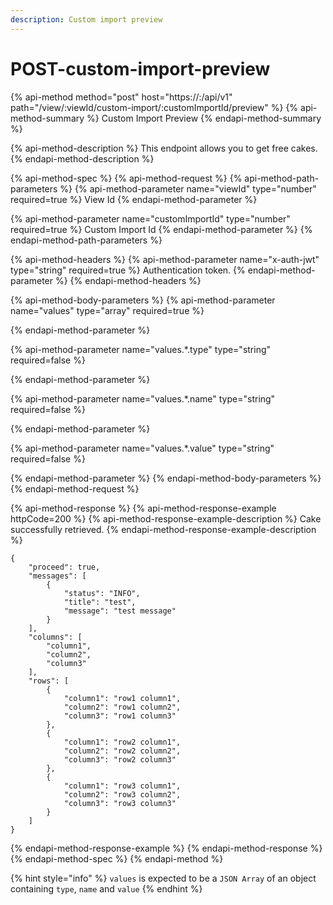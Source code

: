 ```yaml
---
description: Custom import preview
---
```


# POST-custom-import-preview

{% api-method method="post" host="https://<host>:<port>/api/v1" path="/view/:viewId/custom-import/:customImportId/preview" %}
{% api-method-summary %}
Custom Import Preview
{% endapi-method-summary %}

{% api-method-description %}
This endpoint allows you to get free cakes.
{% endapi-method-description %}

{% api-method-spec %}
{% api-method-request %}
{% api-method-path-parameters %}
{% api-method-parameter name="viewId" type="number" required=true %}
View Id
{% endapi-method-parameter %}

{% api-method-parameter name="customImportId" type="number" required=true %}
Custom Import Id
{% endapi-method-parameter %}
{% endapi-method-path-parameters %}

{% api-method-headers %}
{% api-method-parameter name="x-auth-jwt" type="string" required=true %}
Authentication token.
{% endapi-method-parameter %}
{% endapi-method-headers %}

{% api-method-body-parameters %}
{% api-method-parameter name="values" type="array" required=true %}

{% endapi-method-parameter %}

{% api-method-parameter name="values.\*.type" type="string" required=false %}

{% endapi-method-parameter %}

{% api-method-parameter name="values.\*.name" type="string" required=false %}

{% endapi-method-parameter %}

{% api-method-parameter name="values.\*.value" type="string" required=false %}

{% endapi-method-parameter %}
{% endapi-method-body-parameters %}
{% endapi-method-request %}

{% api-method-response %}
{% api-method-response-example httpCode=200 %}
{% api-method-response-example-description %}
Cake successfully retrieved.
{% endapi-method-response-example-description %}

```
{
    "proceed": true,
    "messages": [
        {
            "status": "INFO",
            "title": "test",
            "message": "test message"
        }
    ],
    "columns": [
        "column1",
        "column2",
        "column3"
    ],
    "rows": [
        {
            "column1": "row1 column1",
            "column2": "row1 column2",
            "column3": "row1 column3"
        },
        {
            "column1": "row2 column1",
            "column2": "row2 column2",
            "column3": "row2 column3"
        },
        {
            "column1": "row3 column1",
            "column2": "row3 column2",
            "column3": "row3 column3"
        }
    ]
}
```
{% endapi-method-response-example %}
{% endapi-method-response %}
{% endapi-method-spec %}
{% endapi-method %}

{% hint style="info" %}
`values` is expected to be a `JSON Array` of an object containing `type`, `name` and `value`
{% endhint %}




